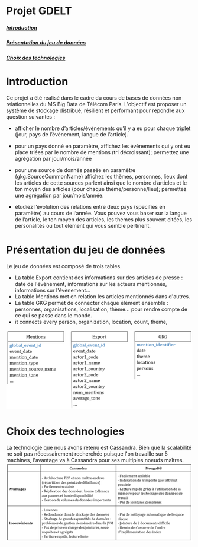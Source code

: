 # Projet GDELT

[comment]: <> (TABLE OF CONTENTS ===============================================================================================================)
##### [Introduction](#_introduction)
##### [Présentation du jeu de données](#_part1)
##### [Choix des technologies](#_part2)



[comment]: <> (=================================================================================================================================)

# Introduction <a name="_introduction"></a>

Ce projet a été réalisé dans le cadre du cours de bases de données non relationnelles du MS Big Data de Télécom Paris. L'objectif est proposer un système de stockage distribué, résilient et performant pour repondre aux question suivantes :
- afficher le nombre d’articles/évènements qu’il y a eu pour chaque triplet (jour, pays de l’évènement, langue de l’article).

- pour un pays donné en paramètre, affichez les évènements qui y ont eu place triées par le nombre de mentions (tri décroissant); permettez une agrégation par jour/mois/année

- pour une source de donnés passée en paramètre (gkg.SourceCommonName) affichez les thèmes, personnes, lieux dont les articles de cette sources parlent ainsi que le nombre d’articles et le ton moyen des articles (pour chaque thème/personne/lieu); permettez une agrégation par jour/mois/année.

- étudiez l’évolution des relations entre deux pays (specifies en paramètre) au cours de l’année. Vous pouvez vous baser sur la langue de l’article, le ton moyen des articles, les themes plus souvent citées, les personalités ou tout element qui vous semble pertinent.

# Présentation du jeu de données <a name="_part1"></a> 
[comment]: <> (=================================================================================================================================)
Le jeu de données est composé de trois tables. 
- La table Export contient des informations sur des articles de presse : date de l'évènement, informations sur les acteurs mentionnés, informations sur l'évènement... 
- La table Mentions met en relation les articles mentionnés dans d'autres.
- La table GKG permet de connecter chaque élément ensemble : personnes, organisations, localisation, thème... pour rendre compte de ce qui se passe dans le monde.
- it connects every person, organization, location, count, theme,


<img src="figures/tables_schema.PNG" alt="drawing" width="700"/>




# Choix des technologies <a name="_part2"></a>
[comment]: <> (=================================================================================================================================)

La technologie que nous avons retenu est Cassandra. Bien que la scalabilité ne soit pas nécessairement recherchée puisque l'on travaille sur 5 machines, l'avantage va à Cassandra pour ses multiples noeuds maîtres.
<img src="figures/table_cass_vs_mongo.PNG" alt="drawing" width="800"/>



